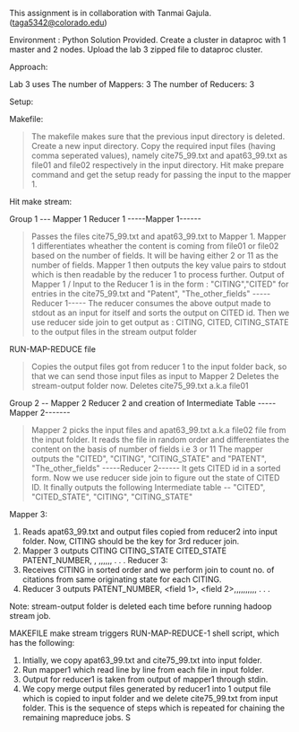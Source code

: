 This assignment is in collaboration with Tanmai Gajula. (taga5342@colorado.edu)

Environment : Python Solution Provided.
Create a cluster in dataproc with 1 master and 2 nodes.
Upload the lab 3 zipped file to dataproc cluster.

Approach:

Lab 3 uses 
The number of Mappers: 3
The number of Reducers: 3

Setup:

Makefile:
> The makefile makes sure that the previous input directory is deleted.
> Create a new input directory.
> Copy the required input files (having comma seperated values), namely cite75_99.txt and apat63_99.txt as file01 and file02 respectively in the input directory.
> Hit make prepare command and get the setup ready for passing the input to the mapper 1.

Hit make stream:

Group 1 --- Mapper 1 Reducer 1
-----Mapper 1------
> Passes the files cite75_99.txt and apat63_99.txt to Mapper 1.
> Mapper 1 differentiates wheather the content is coming from file01 or file02 based on the number of fields. It will be having either 2 or 11 as the number of fields.
> Mapper 1 then outputs the key value pairs to stdout which is then readable by the reducer 1 to process further.
> Output of Mapper 1 / Input to the Reducer 1 is in the form : "CITING","CITED" for entries in the cite75_99.txt and "Patent", "The_other_fields"
-----Reducer 1-----
>The reducer consumes the above output made to stdout as an input for itself and sorts the output on CITED id.
>Then we use reducer side join to get output as : CITING, CITED, CITING_STATE to the output files in the stream output folder

RUN-MAP-REDUCE file
> Copies the output files got from reducer 1 to the input folder back, so that we can send those input files as input to Mapper 2
> Deletes the stream-output folder now.
> Deletes cite75_99.txt a.k.a file01
 

Group 2 -- Mapper 2 Reducer 2 and creation of Intermediate Table
-----Mapper 2-------
> Mapper 2 picks the input files and apat63_99.txt a.k.a file02 file from the input folder.
> It reads the file in random order and differentiates the content on the basis of number of fields i.e 3 or 11
> The mapper outputs the "CITED", "CITING", "CITING_STATE" and "PATENT", "The_other_fields"
-----Reducer 2------ 
> It gets CITED id in a sorted form.
> Now we use reducer side join to figure out the state of CITED ID.
> It finally outputs the following Intermediate table -- "CITED", "CITED_STATE", "CITING", "CITING_STATE"


Mapper 3:
1) Reads apat63_99.txt and output files copied from reducer2 into input folder.
Now, CITING should be the key for 3rd reducer join.
2) Mapper 3 outputs CITING CITING_STATE CITED_STATE
		    PATENT_NUMBER, <field2>, <field3>,,,,,,
		    .
		    .
	            .
Reducer 3:
1) Receives CITING in sorted order and we perform join to count no. of citations from same originating
state for each CITING.
2) Reducer 3 outputs PATENT_NUMBER, <field 1>, <field 2>,,,,,,,,,,<Count of same state citations>
		     .
		     .
		     .


Note: stream-output folder is deleted each time before running hadoop stream job.

MAKEFILE
make stream triggers RUN-MAP-REDUCE-1 shell script, which has the following:
1) Intially, we copy apat63_99.txt and cite75_99.txt into input folder.
2) Run mapper1 which read line by line from each file in input folder.
3) Output for reducer1 is taken from output of mapper1 through stdin.
4) We copy merge output files generated by reducer1 into 1 output file which is copied to input folder and we delete cite75_99.txt from input folder. 
This is the sequence of steps which is repeated for chaining the remaining mapreduce jobs.
S
